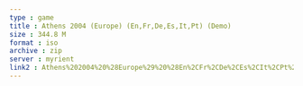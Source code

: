```yaml
---
type : game
title : Athens 2004 (Europe) (En,Fr,De,Es,It,Pt) (Demo)
size : 344.8 M
format : iso
archive : zip
server : myrient
link2 : Athens%202004%20%28Europe%29%20%28En%2CFr%2CDe%2CEs%2CIt%2CPt%29%20%28Demo%29
---
```

